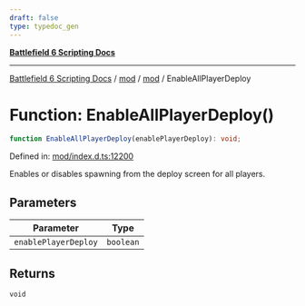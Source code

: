 ```yaml
---
draft: false
type: typedoc_gen
---
```


[**Battlefield 6 Scripting Docs**](../../../_index.md)

***

[Battlefield 6 Scripting Docs](../../../_index.md) / [mod](../../_index.md) / [mod](../_index.md) / EnableAllPlayerDeploy

# Function: EnableAllPlayerDeploy()

```ts
function EnableAllPlayerDeploy(enablePlayerDeploy): void;
```

Defined in: [mod/index.d.ts:12200](https://github.com/battlefield-portal-community/portal-docs/blob/6d87e21c5922a3efb03c634dbe98e5fe6e797672/generators/santiago/mod/index.d.ts#L12200)

Enables or disables spawning from the deploy screen for all players.

## Parameters

| Parameter | Type |
| ------ | ------ |
| `enablePlayerDeploy` | `boolean` |

## Returns

`void`
